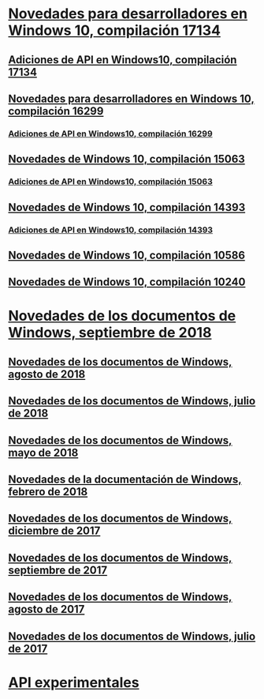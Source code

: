 # [Novedades para desarrolladores en Windows 10, compilación 17134](../whats-new/windows-10-build-17134.md)
## [Adiciones de API en Windows10, compilación 17134](../whats-new/windows-10-build-17134-api-diff.md)
## [Novedades para desarrolladores en Windows 10, compilación 16299](../whats-new/windows-10-build-16299.md)
### [Adiciones de API en Windows10, compilación 16299](../whats-new/windows-10-build-16299-api-diff.md)
## [Novedades de Windows 10, compilación 15063](../whats-new/windows-10-build-15063.md)
### [Adiciones de API en Windows10, compilación 15063](../whats-new/windows-10-build-15063-api-diff.md)
## [Novedades de Windows 10, compilación 14393](../whats-new/windows-10-build-14393.md)
### [Adiciones de API en Windows10, compilación 14393](../whats-new/windows-10-build-14393-api-diff.md)
## [Novedades de Windows 10, compilación 10586](../whats-new/windows-10-build-10586.md)
## [Novedades de Windows 10, compilación 10240](../whats-new/windows-10-build-10240.md)
# [Novedades de los documentos de Windows, septiembre de 2018](../whats-new/windows-docs-september-2018.md)
## [Novedades de los documentos de Windows, agosto de 2018](../whats-new/windows-docs-august-2018.md)
## [Novedades de los documentos de Windows, julio de 2018](../whats-new/windows-docs-july-2018.md)
## [Novedades de los documentos de Windows, mayo de 2018](../whats-new/windows-docs-may-2018.md)
## [Novedades de la documentación de Windows, febrero de 2018](../whats-new/windows-docs-february-2018.md)
## [Novedades de los documentos de Windows, diciembre de 2017](../whats-new/windows-docs-december-2017.md)
## [Novedades de los documentos de Windows, septiembre de 2017](../whats-new/windows-docs-september-2017.md)
## [Novedades de los documentos de Windows, agosto de 2017](../whats-new/windows-docs-august-2017.md)
## [Novedades de los documentos de Windows, julio de 2017](../whats-new/windows-docs-july-2017.md)
# [API experimentales](../whats-new/experimental-apis.md)